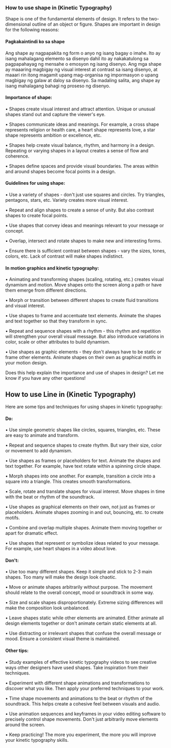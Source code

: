### How to use shape in (Kinetic Typography)

Shape is one of the fundamental elements of design. It refers to the two-dimensional outline of an object or figure. Shapes are important in design for the following reasons:
#### Pagkakaintindi ko sa shape
Ang shape ay nagpapakita ng form o anyo ng isang bagay o imahe. Ito ay isang mahalagang elemento sa disenyo dahil ito ay nakakatulong sa pagpapahayag ng mensahe o emosyon ng isang disenyo. Ang mga shape ay maaaring magbigay ng visual interest at contrast sa isang disenyo, at maaari rin itong magamit upang mag-organisa ng impormasyon o upang magbigay ng galaw at daloy sa disenyo. Sa madaling salita, ang shape ay isang mahalagang bahagi ng proseso ng disenyo.

#### Importance of shape:

• Shapes create visual interest and attract attention. Unique or unusual shapes stand out and capture the viewer's eye.

• Shapes communicate ideas and meanings. For example, a cross shape represents religion or health care, a heart shape represents love, a star shape represents ambition or excellence, etc. 

• Shapes help create visual balance, rhythm, and harmony in a design. Repeating or varying shapes in a layout creates a sense of flow and coherence.

• Shapes define spaces and provide visual boundaries. The areas within and around shapes become focal points in a design.  

#### Guidelines for using shape:

• Use a variety of shapes - don't just use squares and circles. Try triangles, pentagons, stars, etc. Variety creates more visual interest.

• Repeat and align shapes to create a sense of unity. But also contrast shapes to create focal points. 

• Use shapes that convey ideas and meanings relevant to your message or concept. 

• Overlap, intersect and rotate shapes to make new and interesting forms. 

• Ensure there is sufficient contrast between shapes - vary the sizes, tones, colors, etc. Lack of contrast will make shapes indistinct.  

#### In motion graphics and kinetic typography:

• Animating and transforming shapes (scaling, rotating, etc.) creates visual dynamism and motion. Move shapes onto the screen along a path or have them emerge from different directions. 

• Morph or transition between different shapes to create fluid transitions and visual interest. 

• Use shapes to frame and accentuate text elements. Animate the shapes and text together so that they transform in sync. 

• Repeat and sequence shapes with a rhythm - this rhythm and repetition will strengthen your overall visual message. But also introduce variations in color, scale or other attributes to build dynamism.

• Use shapes as graphic elements - they don't always have to be static or frame other elements. Animate shapes on their own as graphical motifs in your motion design.

Does this help explain the importance and use of shapes in design? Let me know if you have any other questions!

## How to use Line in (Kinetic Typography)
Here are some tips and techniques for using shapes in kinetic typography:

#### Do:

• Use simple geometric shapes like circles, squares, triangles, etc. These are easy to animate and transform. 

• Repeat and sequence shapes to create rhythm. But vary their size, color or movement to add dynamism. 

• Use shapes as frames or placeholders for text. Animate the shapes and text together. For example, have text rotate within a spinning circle shape.

• Morph shapes into one another. For example, transition a circle into a square into a triangle. This creates smooth transformations. 

• Scale, rotate and translate shapes for visual interest. Move shapes in time with the beat or rhythm of the soundtrack. 

• Use shapes as graphical elements on their own, not just as frames or placeholders. Animate shapes zooming in and out, bouncing, etc. to create motifs. 

• Combine and overlap multiple shapes. Animate them moving together or apart for dramatic effect.

• Use shapes that represent or symbolize ideas related to your message. For example, use heart shapes in a video about love.

#### Don't: 

• Use too many different shapes. Keep it simple and stick to 2-3 main shapes. Too many will make the design look chaotic.

• Move or animate shapes arbitrarily without purpose. The movement should relate to the overall concept, mood or soundtrack in some way. 

• Size and scale shapes disproportionately. Extreme sizing differences will make the composition look unbalanced. 

• Leave shapes static while other elements are animated. Either animate all design elements together or don't animate certain static elements at all. 

• Use distracting or irrelevant shapes that confuse the overall message or mood. Ensure a consistent visual theme is maintained.  

#### Other tips:

• Study examples of effective kinetic typography videos to see creative ways other designers have used shapes. Take inspiration from their techniques.

• Experiment with different shape animations and transformations to discover what you like. Then apply your preferred techniques to your work. 

• Time shape movements and animations to the beat or rhythm of the soundtrack. This helps create a cohesive feel between visuals and audio. 

• Use animation sequences and keyframes in your video editing software to precisely control shape movements. Don't just arbitrarily move elements around the screen.

• Keep practicing! The more you experiment, the more you will improve your kinetic typography skills.

